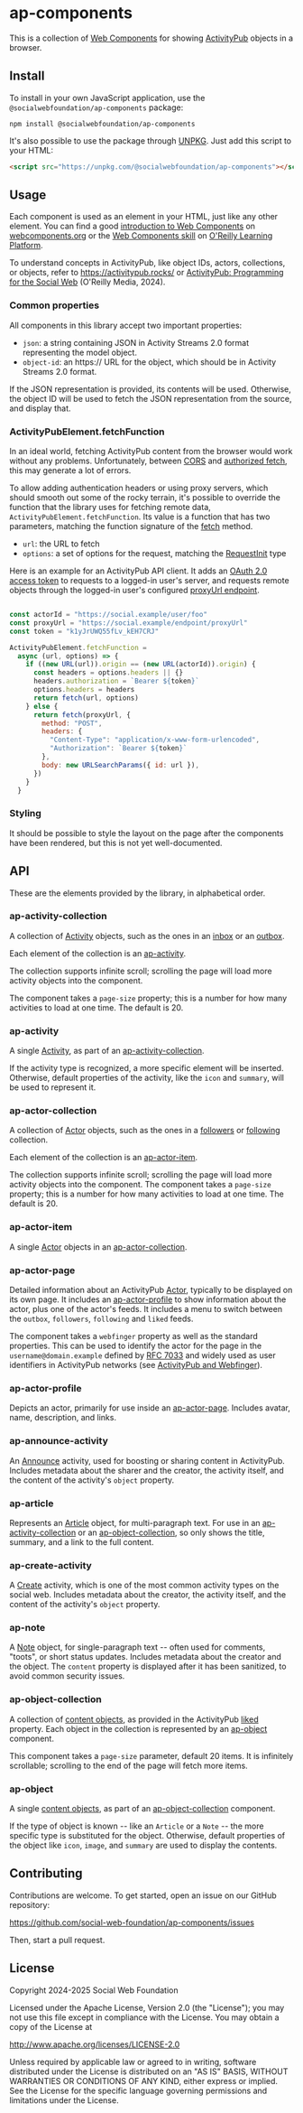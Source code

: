 # ap-components

This is a collection of [Web Components](https://developer.mozilla.org/en-US/docs/Web/API/Web_components) for showing [ActivityPub](https://activitypub.rocks/) objects in a browser.

## Install

To install in your own JavaScript application, use the `@socialwebfoundation/ap-components` package:

```shell
npm install @socialwebfoundation/ap-components
```

It's also possible to use the package through [UNPKG](https://unpkg.com). Just add this script to your HTML:

```html
<script src="https://unpkg.com/@socialwebfoundation/ap-components"></script>
```

## Usage

Each component is used as an element in your HTML, just like any other element. You can find a good [introduction to Web Components](https://www.webcomponents.org/introduction) on [webcomponents.org](https://www.webcomponents.org/introduction) or the [Web Components skill](https://learning.oreilly.com/search/skills/web-components/) on [O'Reilly Learning Platform](https://learning.oreilly.com/).

To understand concepts in ActivityPub, like object IDs, actors, collections, or objects, refer to https://activitypub.rocks/ or [ActivityPub: Programming for the Social Web](https://evanp.me/activitypub-book/) (O'Reilly Media, 2024).

### Common properties

All components in this library accept two important properties:

- `json`: a string containing JSON in Activity Streams 2.0 format representing the model object.
- `object-id`: an https:// URL for the object, which should be in Activity Streams 2.0 format.

If the JSON representation is provided, its contents will be used. Otherwise, the object ID will be used to fetch the JSON representation from the source, and display that.

### ActivityPubElement.fetchFunction

In an ideal world, fetching ActivityPub content from the browser would work without any problems. Unfortunately, between [CORS](https://developer.mozilla.org/en-US/docs/Web/HTTP/Guides/CORS) and [authorized fetch](https://www.w3.org/wiki/ActivityPub/Primer/Authentication_Authorization#Authorized_fetch), this may generate a lot of errors.

To allow adding authentication headers or using proxy servers, which should smooth out some of the rocky terrain, it's possible to override the function that the library uses for fetching remote data, `ActivityPubElement.fetchFunction`. Its value is a function that has two parameters, matching the function signature of the [fetch](https://developer.mozilla.org/en-US/docs/Web/API/Window/fetch) method.

- `url`: the URL to fetch
- `options`: a set of options for the request, matching the [RequestInit](https://developer.mozilla.org/en-US/docs/Web/API/RequestInit) type

Here is an example for an ActivityPub API client. It adds an [OAuth 2.0 access token](https://www.oauth.com/oauth2-servers/access-tokens/) to requests to a logged-in user's server, and requests remote objects through the logged-in user's configured [proxyUrl endpoint](https://www.w3.org/TR/activitypub/#actor-objects).

```javascript

const actorId = "https://social.example/user/foo"
const proxyUrl = "https://social.example/endpoint/proxyUrl"
const token = "k1yJrUWQ55fLv_kEH7CRJ"

ActivityPubElement.fetchFunction =
  async (url, options) => {
    if ((new URL(url)).origin == (new URL(actorId)).origin) {
      const headers = options.headers || {}
      headers.authorization = `Bearer ${token}`
      options.headers = headers
      return fetch(url, options)
    } else {
      return fetch(proxyUrl, {
        method: "POST",
        headers: {
          "Content-Type": "application/x-www-form-urlencoded",
          "Authorization": `Bearer ${token}`
        },
        body: new URLSearchParams({ id: url }),
      })
    }
  }
```

### Styling

It should be possible to style the layout on the page after the components have been rendered, but this is not yet well-documented.

## API

These are the elements provided by the library, in alphabetical order.

### ap-activity-collection

A collection of [Activity](https://www.w3.org/TR/activitystreams-vocabulary/#activity-types) objects, such as the ones in an [inbox](https://www.w3.org/wiki/ActivityPub/Primer/Inbox) or an [outbox](https://www.w3.org/wiki/ActivityPub/Primer/Outbox).

Each element of the collection is an [ap-activity](#ap-activity).

The collection supports infinite scroll; scrolling the page will load more activity objects into the component.

The component takes a `page-size` property; this is a number for how many activities to load at one time. The default is 20.

### ap-activity

A single [Activity](https://www.w3.org/TR/activitystreams-vocabulary/#activity-types), as part of an [ap-activity-collection](#ap-activity-collection).

If the activity type is recognized, a more specific element will be inserted. Otherwise, default
properties of the activity, like the `icon` and `summary`, will be used to represent it.

### ap-actor-collection

A collection of [Actor](https://www.w3.org/TR/activitystreams-vocabulary/#actor-types) objects, such as the ones in a [followers](https://www.w3.org/TR/activitypub/#followers) or [following](https://www.w3.org/TR/activitypub/#following) collection.

Each element of the collection is an [ap-actor-item](#ap-actor-item).

The collection supports infinite scroll; scrolling the page will load more activity objects into the component. The component takes a `page-size` property; this is a number for how many activities to load at one time. The default is 20.

### ap-actor-item

A single [Actor](https://www.w3.org/TR/activitystreams-vocabulary/#actor-types) objects in an [ap-actor-collection](#ap-actor-collection).

### ap-actor-page

Detailed information about an ActivityPub [Actor](https://www.w3.org/TR/activitypub/#actors), typically to be displayed on its own page. It includes an [ap-actor-profile](#ap-actor-profile) to show information about the actor, plus one of the actor's feeds. It includes a menu to switch between the `outbox`, `followers`, `following` and `liked` feeds.

The component takes a `webfinger` property as well as the standard properties. This can be used to identify the actor for the page in the `username@domain.example` defined by [RFC 7033](https://www.rfc-editor.org/rfc/rfc7033.html) and widely used as user identifiers in ActivityPub networks (see [ActivityPub and Webfinger](https://swicg.github.io/activitypub-webfinger/)).

### ap-actor-profile

Depicts an actor, primarily for use inside an [ap-actor-page](#ap-actor-page). Includes avatar, name, description, and links.

### ap-announce-activity

An [Announce](https://www.w3.org/TR/activitystreams-vocabulary/#dfn-announce) activity, used for boosting or sharing content in ActivityPub. Includes metadata about the sharer and the creator, the activity itself, and the content of the activity's `object` property.

### ap-article

Represents an [Article](https://www.w3.org/TR/activitystreams-vocabulary/#dfn-article) object, for multi-paragraph text. For use in an [ap-activity-collection](#ap-activity-collection) or an [ap-object-collection](#ap-object-collection), so only shows the title, summary, and a link to the full content.

### ap-create-activity

A [Create](https://www.w3.org/TR/activitystreams-vocabulary/#dfn-create) activity, which is one of the most common activity types on the social web. Includes metadata about the creator, the activity itself, and the content of the activity's `object` property.

### ap-note

A [Note](https://www.w3.org/TR/activitystreams-vocabulary/#dfn-note) object, for single-paragraph text -- often used for comments, "toots", or short status updates. Includes metadata about the creator and the object. The `content` property is displayed after it has been sanitized, to avoid common security issues.

### ap-object-collection

A collection of [content objects](https://www.w3.org/TR/activitystreams-vocabulary/#object-types), as provided in the ActivityPub [liked](https://www.w3.org/TR/activitypub/#liked) property. Each object in the collection is represented by an [ap-object](#ap-object) component.

This component takes a `page-size` parameter, default 20 items. It is infinitely scrollable; scrolling to the end of the page will fetch more items.

### ap-object

A single [content objects](https://www.w3.org/TR/activitystreams-vocabulary/#object-types), as part of an [ap-object-collection](#ap-object-collection) component.

If the type of object is known -- like an `Article` or a `Note` -- the more specific type is substituted for the object. Otherwise, default properties of the object like `icon`, `image`, and `summary` are used to display the contents.

## Contributing

Contributions are welcome. To get started, open an issue on our GitHub repository:

https://github.com/social-web-foundation/ap-components/issues

Then, start a pull request.

## License

Copyright 2024-2025 Social Web Foundation

Licensed under the Apache License, Version 2.0 (the "License");
you may not use this file except in compliance with the License.
You may obtain a copy of the License at

  http://www.apache.org/licenses/LICENSE-2.0

Unless required by applicable law or agreed to in writing, software
distributed under the License is distributed on an "AS IS" BASIS,
WITHOUT WARRANTIES OR CONDITIONS OF ANY KIND, either express or implied.
See the License for the specific language governing permissions and
limitations under the License.